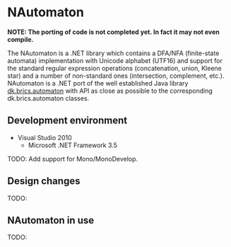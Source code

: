 NAutomaton
===================

<b>NOTE: The porting of code is not completed yet. In fact it may not even compile.</b>

The NAutomaton is a .NET library which contains a DFA/NFA (finite-state automata) implementation with Unicode alphabet (UTF16) and support for the standard regular expression operations (concatenation, union, Kleene star) and a number of non-standard ones (intersection, complement, etc.). NAutomaton is a .NET port of the well 
established Java library [dk.brics.automaton](http://www.brics.dk/automaton/) with API as close as possible to the corresponding dk.brics.automaton classes.

Development environment
-----------------------

* Visual Studio 2010
  * Microsoft .NET Framework 3.5

TODO: Add support for Mono/MonoDevelop.

Design changes
--------------

TODO:

NAutomaton in use
-----------------

TODO:
